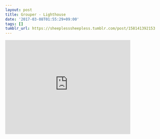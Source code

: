 ```yaml
---
layout: post
title: Grouper - Lighthouse
date: '2017-03-08T01:55:29+09:00'
tags: []
tumblr_url: https://sheeplesssheepless.tumblr.com/post/158141392153
---
```

<iframe width="400" height="300" id="youtube_iframe" src="https://www.youtube.com/embed/Cm4fk2bZbno?feature=oembed&amp;enablejsapi=1&amp;origin=https://safe.txmblr.com&amp;wmode=opaque" frameborder="0" allow="accelerometer; autoplay; encrypted-media; gyroscope; picture-in-picture" allowfullscreen></iframe>  
